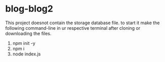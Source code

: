 # blog-blog2
This project doesnot contain the storage database file.
to start it make the following command-line in ur respective terminal after cloning or downloading the files.
1. npm init -y
2. npm i
3. node index.js
